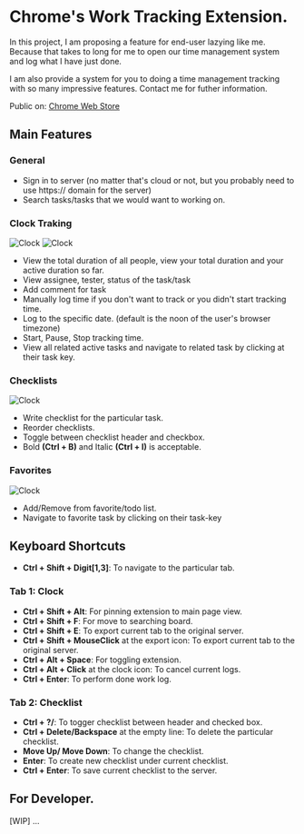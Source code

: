 # Chrome's Work Tracking Extension.

In this project, I am proposing a feature for end-user lazying like me. Because that takes to long for me to open our time management system and log what I have just done. 

I am also provide a system for you to doing a time management tracking with so many impressive features. Contact me for futher information.

Public on: [Chrome Web Store](https://chromewebstore.google.com/detail/work-tracking/hbdlfjpejllfdkialkdalibmhcehoflk)

## Main Features
### General
- Sign in to server (no matter that's cloud or not, but you probably need to use https:// domain for the server)
- Search tasks/tasks that we would want to working on.
### Clock Traking
![Clock](./readme/clock1.png)
![Clock](./readme/clock2.png)
- View the total duration of all people, view your total duration and your active duration so far.
- View assignee, tester, status of the task/task
- Add comment for task
- Manually log time if you don't want to track or you didn't start tracking time.
- Log to the specific date. (default is the noon of the user's browser timezone)
- Start, Pause, Stop tracking time.
- View all related active tasks and navigate to related task by clicking at their task key.
### Checklists
![Clock](./readme/checklist.png)
- Write checklist for the particular task.
- Reorder checklists.
- Toggle between checklist header and checkbox.
- Bold **(Ctrl + B)** and Italic **(Ctrl + I)** is acceptable. 
### Favorites
![Clock](./readme/favorite.png)
- Add/Remove from favorite/todo list.
- Navigate to favorite task by clicking on their task-key

## Keyboard Shortcuts
- **Ctrl + Shift + Digit[1,3]**: To navigate to the particular tab.

### Tab 1: Clock
- **Ctrl + Shift + Alt**: For pinning extension to main page view.
- **Ctrl + Shift + F**: For move to searching board.
- **Ctrl + Shift + E**: To export current tab to the original server.
- **Ctrl + Shift + MouseClick** at the export icon: To export current tab to the original server.
- **Ctrl + Alt + Space**: For toggling extension.
- **Ctrl + Alt + Click** at the clock icon: To cancel current logs.
- **Ctrl + Enter**: To perform done work log.
### Tab 2: Checklist
- **Ctrl + ?/**: To togger checklist between header and checked box.
- **Ctrl + Delete/Backspace** at the empty line: To delete the particular checklist.
- **Move Up/ Move Down**: To change the checklist.
- **Enter**: To create new checklist under current checklist.
- **Ctrl + Enter**: To save current checklist to the server.
## For Developer.   
[WIP] ...
